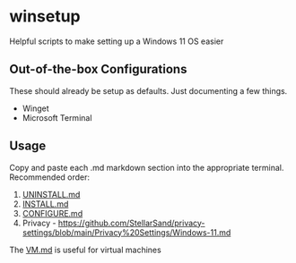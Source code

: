 # winsetup
Helpful scripts to make setting up a Windows 11 OS easier

## Out-of-the-box Configurations

These should already be setup as defaults. Just documenting a few things.

- Winget
- Microsoft Terminal

## Usage
Copy and paste each .md markdown section into the appropriate terminal. Recommended order:

1. [UNINSTALL.md](UNINSTALL.md)
2. [INSTALL.md](INSTALL.md)
3. [CONFIGURE.md](CONFIGURE.md)
4. Privacy - https://github.com/StellarSand/privacy-settings/blob/main/Privacy%20Settings/Windows-11.md

The [VM.md](VM.md) is useful for virtual machines
